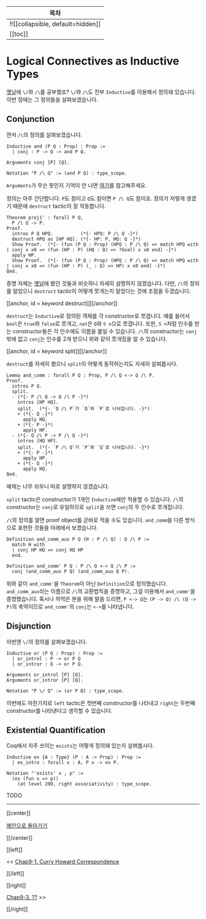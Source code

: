 | 목차 |
|-------------------|
|!![[collapsible, default=hidden]]  |
|[[toc]]|

# Logical Connectives as Inductive Types

[옛날](Chap6-1.html)에 `\/`와 `/\`를 공부했죠? `\/`와 `/\`도 전부 `Inductive`를 이용해서 정의돼 있습니다. 이번 장에는 그 정의들을 살펴보겠습니다.

## Conjunction

먼저 `/\`의 정의를 살펴보겠습니다.

```haskell, line_num
Inductive and (P Q : Prop) : Prop :=
  | conj : P -> Q -> and P Q.

Arguments conj [P] [Q].

Notation "P /\ Q" := (and P Q) : type_scope.
```

`Arguments`가 무슨 뜻인지 기억이 안 나면 [여기](Chap4-1.html#keywordarguments)를 참고해주세요.

정의는 아주 간단합니다. `P`도 참이고 `Q`도 참이면 `P /\ Q`도 참이죠. 정의가 저렇게 생겼기 때문에 `destruct` tactic이 잘 작동합니다.

```haskell, line_num
Theorem proj1' : forall P Q,
  P /\ Q -> P.
Proof.
  intros P Q HPQ.          (*{- HPQ: P /\ Q -}*)
  destruct HPQ as [HP HQ]. (*{- HP: P, HQ: Q -}*)
  Show Proof.  (*{- (fun (P Q : Prop) (HPQ : P /\ Q) => match HPQ with | conj x x0 => (fun (HP : P) (HQ : Q) => ?Goal) x x0 end) -}*)
  apply HP.
  Show Proof.  (*{- (fun (P Q : Prop) (HPQ : P /\ Q) => match HPQ with | conj x x0 => (fun (HP : P) (_ : Q) => HP) x x0 end) -}*)
Qed.
```

증명 자체는 [옛날](Chap6-1.html)에 봤던 것들과 비슷하니 자세히 설명하지 않겠습니다. 다만, `/\`의 정의를 알았으니 `destruct` tactic이 어떻게 쪼개는지 알았다는 것에 초점을 두겠습니다.

[[anchor, id = keyword destruct]][[/anchor]]

`destruct`는 `Inductive`로 정의된 객체를 각 constructor로 쪼갭니다. 예를 들어서 `bool`은 `true`와 `false`로 쪼개고, `nat`은 `O`와 `S n`으로 쪼갭니다. 또한, `S n`처럼 인수를 받는 constructor들은 각 인수에도 이름을 붙일 수 있습니다. `/\`의 constructor는 `conj`밖에 없고 `conj`는 인수를 2개 받으니 위와 같이 쪼개짐을 알 수 있습니다.

[[anchor, id = keyword split]][[/anchor]]

`destruct`를 자세히 봤으니 `split`이 어떻게 동작하는지도 자세히 살펴봅시다.

```haskell, line_num
Lemma and_comm : forall P Q : Prop, P /\ Q <-> Q /\ P.
Proof.
  intros P Q.
  split.
  - (*{- P /\ Q -> Q /\ P -}*)
    intros [HP HQ].
    split.  (*{- `Q /\ P`가 `Q`와 `P`로 나눠집니다. -}*)
    + (*{- Q -}*)
      apply HQ.
    + (*{- P -}*)
      apply HP.
  - (*{- Q /\ P -> P /\ Q -}*)
    intros [HQ HP].
    split.  (*{- `P /\ Q`가 `P`와 `Q`로 나눠집니다. -}*)
    + (*{- P -}*)
      apply HP.
    + (*{- Q -}*)
      apply HQ.
Qed.
```

예제는 너무 쉬우니 따로 설명하지 않겠습니다.

`split` tactic은 constructor가 1개인 `Inductive`에만 적용할 수 있습니다. `/\`의 constructor는 `conj`로 유일하므로 `split`을 쓰면 `conj`의 두 인수로 쪼개집니다.

`/\`의 정의를 알면 proof object를 곧바로 적을 수도 있습니다. `and_comm`을 다른 방식으로 표현한 것들을 아래에서 보겠습니다.

```haskell, line_num
Definition and_comm_aux P Q (H : P /\ Q) : Q /\ P :=
  match H with
  | conj HP HQ => conj HQ HP
  end.

Definition and_comm' P Q : P /\ Q <-> Q /\ P :=
  conj (and_comm_aux P Q) (and_comm_aux Q P).
```

위와 같이 `and_comm'`을 `Theorem`이 아닌 `Definition`으로 정의했습니다. `and_comm_aux`라는 이름으로 `/\`의 교환법칙을 증명하고, 그걸 이용해서 `and_comm'`을 증명했습니다. 혹시나 까먹은 분을 위해 말씀 드리면, `P <-> Q`는 `(P -> Q) /\ (Q -> P)`의 축약이므로 `and_comm'`의 `conj`는 `<->`를 나타냅니다.

## Disjunction

이번엔 `\/`의 정의를 살펴보겠습니다.

```haskell, line_num
Inductive or (P Q : Prop) : Prop :=
  | or_introl : P -> or P Q
  | or_intror : Q -> or P Q.

Arguments or_introl [P] [Q].
Arguments or_intror [P] [Q].

Notation "P \/ Q" := (or P Q) : type_scope.
```

이번에도 마찬가지로 `left` tactic은 첫번째 constructor를 나타내고 `right`는 두번째 constructor를 나타낸다고 생각할 수 있습니다.

## Existential Quantification

Coq에서 자주 쓰이는 `exists`는 어떻게 정의돼 있는지 살펴봅시다.

```haskell, line_num
Inductive ex {A : Type} (P : A -> Prop) : Prop :=
  | ex_intro : forall x : A, P x -> ex P.

Notation "'exists' x , p" :=
  (ex (fun x => p))
    (at level 200, right associativity) : type_scope.
```

TODO

---

[[center]]

[메인으로 돌아가기](index.html)

[[/center]]

[[left]]

<< [Chap9-1. Curry Howard Correspondence](Chap9-1.html)

[[/left]]

[[right]]

[Chap9-3. ??](Chap9-3.html) >>

[[/right]]
